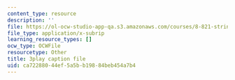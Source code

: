 ```yaml
---
content_type: resource
description: ''
file: https://ol-ocw-studio-app-qa.s3.amazonaws.com/courses/8-821-string-theory-and-holographic-duality-fall-2014/ca72288044ef5a5bb19884beb454a7b4_LoIXB2GJHkg.vtt
file_type: application/x-subrip
learning_resource_types: []
ocw_type: OCWFile
resourcetype: Other
title: 3play caption file
uid: ca722880-44ef-5a5b-b198-84beb454a7b4
---
```

